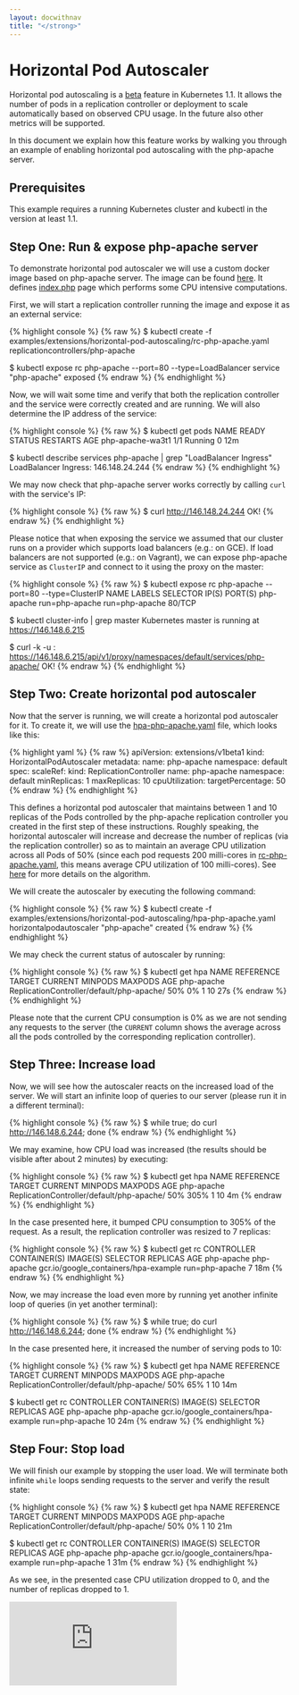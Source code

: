 ```yaml
---
layout: docwithnav
title: "</strong>"
---
```

<!-- BEGIN MUNGE: UNVERSIONED_WARNING -->


<!-- END MUNGE: UNVERSIONED_WARNING -->

# Horizontal Pod Autoscaler

Horizontal pod autoscaling is a [beta](../../../docs/api.html#api-versioning) feature in Kubernetes 1.1.
It allows the number of pods in a replication controller or deployment to scale automatically based on observed CPU usage.
In the future also other metrics will be supported.

In this document we explain how this feature works by walking you through an example of enabling horizontal pod autoscaling with the php-apache server.

## Prerequisites

This example requires a running Kubernetes cluster and kubectl in the version at least 1.1.

## Step One: Run & expose php-apache server

To demonstrate horizontal pod autoscaler we will use a custom docker image based on php-apache server.
The image can be found [here](https://releases.k8s.io//examples/extensions/horizontal-pod-autoscaling/image).
It defines [index.php](image/index.php) page which performs some CPU intensive computations.

First, we will start a replication controller running the image and expose it as an external service:

{% highlight console %}
{% raw %}
$ kubectl create -f examples/extensions/horizontal-pod-autoscaling/rc-php-apache.yaml
replicationcontrollers/php-apache

$ kubectl expose rc php-apache --port=80 --type=LoadBalancer
service "php-apache" exposed
{% endraw %}
{% endhighlight %}

Now, we will wait some time and verify that both the replication controller and the service were correctly created and are running. We will also determine the IP address of the service:

{% highlight console %}
{% raw %}
$ kubectl get pods
NAME               READY     STATUS    RESTARTS   AGE
php-apache-wa3t1   1/1       Running   0          12m

$ kubectl describe services php-apache | grep "LoadBalancer Ingress"
LoadBalancer Ingress:	146.148.24.244
{% endraw %}
{% endhighlight %}

We may now check that php-apache server works correctly by calling ``curl`` with the service's IP:

{% highlight console %}
{% raw %}
$ curl http://146.148.24.244
OK!
{% endraw %}
{% endhighlight %}

Please notice that when exposing the service we assumed that our cluster runs on a provider which supports load balancers (e.g.: on GCE).
If load balancers are not supported (e.g.: on Vagrant), we can expose php-apache service as ``ClusterIP`` and connect to it using the proxy on the master:

{% highlight console %}
{% raw %}
$ kubectl expose rc php-apache --port=80 --type=ClusterIP
NAME         LABELS           SELECTOR         IP(S)     PORT(S)
php-apache   run=php-apache   run=php-apache             80/TCP

$ kubectl cluster-info | grep master
Kubernetes master is running at https://146.148.6.215

$ curl -k -u <admin>:<password> https://146.148.6.215/api/v1/proxy/namespaces/default/services/php-apache/
OK!
{% endraw %}
{% endhighlight %}


## Step Two: Create horizontal pod autoscaler

Now that the server is running, we will create a horizontal pod autoscaler for it.
To create it, we will use the [hpa-php-apache.yaml](hpa-php-apache.yaml) file, which looks like this:

{% highlight yaml %}
{% raw %}
apiVersion: extensions/v1beta1
kind: HorizontalPodAutoscaler
metadata:
  name: php-apache
  namespace: default
spec:
  scaleRef:
    kind: ReplicationController
    name: php-apache
    namespace: default
  minReplicas: 1
  maxReplicas: 10
  cpuUtilization:
    targetPercentage: 50
{% endraw %}
{% endhighlight %}

This defines a horizontal pod autoscaler that maintains between 1 and 10 replicas of the Pods
controlled by the php-apache replication controller you created in the first step of these instructions.
Roughly speaking, the horizontal autoscaler will increase and decrease the number of replicas
(via the replication controller) so as to maintain an average CPU utilization across all Pods of 50%
(since each pod requests 200 milli-cores in [rc-php-apache.yaml](rc-php-apache.yaml), this means average CPU utilization of 100 milli-cores).
See [here](../../../docs/proposals/horizontal-pod-autoscaler.html#autoscaling-algorithm) for more details on the algorithm.

We will create the autoscaler by executing the following command:

{% highlight console %}
{% raw %}
$ kubectl create -f examples/extensions/horizontal-pod-autoscaling/hpa-php-apache.yaml
horizontalpodautoscaler "php-apache" created
{% endraw %}
{% endhighlight %}

We may check the current status of autoscaler by running:

{% highlight console %}
{% raw %}
$ kubectl get hpa
NAME         REFERENCE                                   TARGET    CURRENT   MINPODS   MAXPODS   AGE
php-apache   ReplicationController/default/php-apache/   50%       0%        1         10        27s
{% endraw %}
{% endhighlight %}

Please note that the current CPU consumption is 0% as we are not sending any requests to the server
(the ``CURRENT`` column shows the average across all the pods controlled by the corresponding replication controller).

## Step Three: Increase load

Now, we will see how the autoscaler reacts on the increased load of the server.
We will start an infinite loop of queries to our server (please run it in a different terminal):

{% highlight console %}
{% raw %}
$ while true; do curl http://146.148.6.244; done
{% endraw %}
{% endhighlight %}

We may examine, how CPU load was increased (the results should be visible after about 2 minutes) by executing:

{% highlight console %}
{% raw %}
$ kubectl get hpa
NAME         REFERENCE                                   TARGET    CURRENT   MINPODS   MAXPODS   AGE
php-apache   ReplicationController/default/php-apache/   50%       305%      1         10        4m
{% endraw %}
{% endhighlight %}

In the case presented here, it bumped CPU consumption to 305% of the request.
As a result, the replication controller was resized to 7 replicas:

{% highlight console %}
{% raw %}
$ kubectl get rc
CONTROLLER   CONTAINER(S)   IMAGE(S)                               SELECTOR         REPLICAS   AGE
php-apache   php-apache     gcr.io/google_containers/hpa-example   run=php-apache   7          18m
{% endraw %}
{% endhighlight %}

Now, we may increase the load even more by running yet another infinite loop of queries (in yet another terminal):

{% highlight console %}
{% raw %}
$ while true; do curl http://146.148.6.244; done
{% endraw %}
{% endhighlight %}

In the case presented here, it increased the number of serving pods to 10:

{% highlight console %}
{% raw %}
$ kubectl get hpa
NAME         REFERENCE                                   TARGET    CURRENT   MINPODS   MAXPODS   AGE
php-apache   ReplicationController/default/php-apache/   50%       65%       1         10        14m

$ kubectl get rc
CONTROLLER   CONTAINER(S)   IMAGE(S)                               SELECTOR         REPLICAS   AGE
php-apache   php-apache     gcr.io/google_containers/hpa-example   run=php-apache   10         24m
{% endraw %}
{% endhighlight %}

## Step Four: Stop load

We will finish our example by stopping the user load.
We will terminate both infinite ``while`` loops sending requests to the server and verify the result state:

{% highlight console %}
{% raw %}
$ kubectl get hpa
NAME         REFERENCE                                   TARGET    CURRENT   MINPODS   MAXPODS   AGE
php-apache   ReplicationController/default/php-apache/   50%       0%        1         10        21m

$ kubectl get rc
CONTROLLER   CONTAINER(S)   IMAGE(S)                               SELECTOR         REPLICAS   AGE
php-apache   php-apache     gcr.io/google_containers/hpa-example   run=php-apache   1          31m
{% endraw %}
{% endhighlight %}

As we see, in the presented case CPU utilization dropped to 0, and the number of replicas dropped to 1.

<!-- BEGIN MUNGE: GENERATED_ANALYTICS -->
[![Analytics](https://kubernetes-site.appspot.com/UA-36037335-10/GitHub/examples/extensions/horizontal-pod-autoscaling/README.md?pixel)]()
<!-- END MUNGE: GENERATED_ANALYTICS -->

